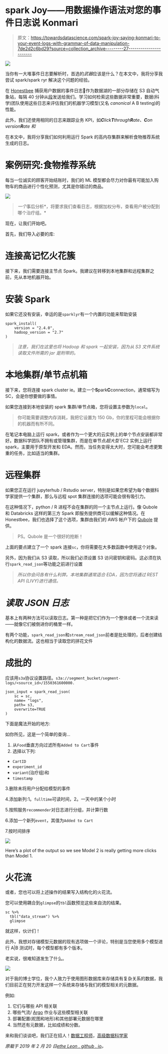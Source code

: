 # spark Joy——用数据操作语法对您的事件日志说 Konmari

> 原文：<https://towardsdatascience.com/spark-joy-saying-konmari-to-your-event-logs-with-grammar-of-data-manipulation-7de2d2c6bd29?source=collection_archive---------27----------------------->

![](img/d0ffe936fef470942a51c5f67b38f521.png)

当你有一大堆事件日志要解析时，首选的*武器*应该是什么？在本文中，我将分享我尝试 spark/spark ryr 解决这个问题的经验。

在 [Honestbee](http://honestbee.com/) 捕获用户数据的事件日志🐝作为数据湖的一部分存储在 S3 自动气象站，每隔 40 分钟从[段](https://segment.com/blog/exactly-once-delivery/)发送给我们。学习如何检索这些数据非常重要，数据(科学)团队使用这些日志来评估我们的机器学习模型(又名 *canonical* A B testing)的性能。

此外，我们还使用相同的日志来跟踪业务 KPI，如***C****lick****T****through****R****ate、****C****on version****R****ate 和*

在本文中，我将分享我们如何利用运行 Spark 的高内存集群来解析食物推荐系统生成的日志。

# 案例研究:食物推荐系统

每当一位诚实的顾客开始结账时，我们的 ML 模型都会尽力对你最有可能加入购物车的商品进行个性化预测，尤其是你错过的商品。

![](img/8438acbbee651c9c1c48d58585e006aa.png)

> *一个*事后分析*，将要求我们查看日志，根据加权分布，查看用户被分配到哪个治疗组。*

现在，让我们开始吧。

首先，我们导入必要的库:

# 连接高记忆火花簇

接下来，我们需要连接主节点 Spark。我建议在转移到本地集群和远程集群之前，先从本地机器开始。

# 安装 Spark

如果它还没有安装，幸运的是`sparklyr`有一个内置的功能来帮助安装

```
spark_install(
    version = "2.4.0", 
    hadoop_version = "2.7"
)
```

> *注意，我们在这里也将 Hadoop 和 spark 一起安装，因为从 S3 文件系统读取文件所需的 jar 是附带的。*

# 本地集群/单节点机箱

接下来，您将连接 spark cluster ie。建立一个**S**park**C**connection，通常缩写为 SC，会是你想要做的事情。

如果您连接到本地安装的 spark 集群/单节点箱，您将设置主参数为`local`。

> 你可能需要调整内存消耗，我把它设置为 150 Gb，你的里程可能会根据你的机器而有所不同。

在笔记本电脑上运行 spark，或者作为一个更大的云实例上的单个节点安装都非常好。数据科学团队不拥有或管理集群，而是在单节点*超大型* EC2 实例上运行 spark，主要用于原型开发和 EDA。然而，当任务变得太大时，您可能会考虑更繁重的任务，比如适当的集群。

# 远程集群

如果您正在运行 jupyterhub / Rstudio server，特别是如果您希望为每个数据科学家提供一个集群，那么与远程 spot 集群连接的选项可能会很有吸引力。

在这种情况下，python / R 进程不会在集群的同一个主节点上运行。像 Qubole 和 Databricks 这样的第三方 Spark 即服务提供商可以缓解这种情况。在 Honestbee，我们也选择了这个选项，集群由我们的 AWS 帐户下的 [Qubole](https://www.qubole.com/) 提供。

> PS。Qubole 是一个很好的抢断！

上面的要点建立了一个 spark 连接`sc`，你将需要在大多数函数中使用这个对象。

另外，因为我们从 S3 读取，所以我们必须设置 S3 访问密钥和密码。这必须在执行`spark_read_json`等功能之前进行设置

> *所以你会问各有什么利弊。本地集群通常适合 EDA，因为您将通过 REST API (LIVY)进行通信。*

# *读取 JSON 日志*

基本上有两种方法可以读取日志。第一种是把它们作为一个整体或者一个流来读——就像它们被倒进你的桶里一样。

有两个功能，`spark_read_json`和`stream_read_json`前者是批处理的，后者创建结构化的数据流。这也相当于读取您的拼花文件

# 成批的

应该用`s3a`协议设置路径。`s3a://segment_bucket/segment-logs/<source_id>/1550361600000.`

```
json_input = spark_read_json(
    sc = sc,
    name= "logs",
    path= s3,
    overwrite=TRUE
)
```

下面是魔法开始的地方:

如你所见，这是一个简单的查询…

1.  从`Food`垂直方向过滤所有`Added to Cart`事件
2.  选择以下列:

*   `CartID`
*   `experiment_id`
*   `variant`(治疗组)和
*   `timestamp`

3.删除未将用户分配给模型的事件

4.添加新列:1。`fulltime`可读时间，2。一天中的某个小时

5.按照服务`recommender`对日志进行分组，并计算行数

6.添加一个新列`event`，其值为`Added to Cart`

7.按时间排序

![](img/c202d04338a378a0dc9e4f9525a4d608.png)

Here’s a plot of the output so we see Model 2 is really getting more clicks than Model 1.

# 火花流

或者，您也可以将上述操作的结果写入结构化的火花流。

您可以使用耦合到`glimpse`的`tbl`函数预览这些来自流的结果。

```
sc %>% 
  tbl("data_stream") %>% 
  glimpse
```

就这样，伙计们！

此外，我想对存储模型元数据的现有选项做一个评论，特别是当您使用多个模型进行 A|B 测试时，每个模型都有多个版本。

老实说，很难知道发生了什么。

![](img/21c981a5b009e4b11c4d53772f846da5.png)

对于我的博士学位，我个人致力于使用图形数据库来存储具有复杂关系的数据，我们目前正在努力开发这样一个系统来存储与我们的模型相关的元数据。

例如:

1.  它们与哪些 API 相关联
2.  哪些气流/ [Argo](https://www.altoros.com/blog/kubeflow-automating-deployment-of-tensorflow-models-on-kubernetes/) 作业与这些模型相关联
3.  部署配置(舵图和地形)和其他部署元数据在哪里
4.  当然还有元数据，比如成绩和分数。

来和我们谈谈吧，我们正在招人！[数据工程师](https://boards.greenhouse.io/honestbee/jobs/1426737)，[高级数据科学家](https://boards.greenhouse.io/honestbee/jobs/1427566)

*原载于 2019 年 2 月 20 日*[*ethe Leon . github . io*](https://etheleon.github.io/articles/spark-joy/)*。*